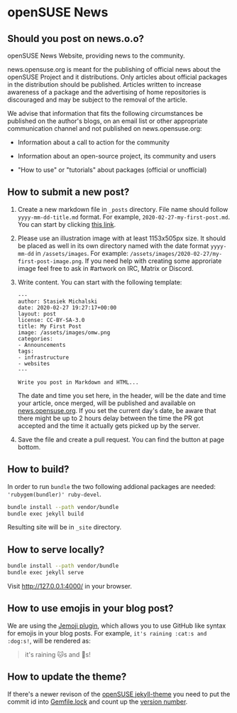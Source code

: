 # openSUSE News

## Should you post on news.o.o?

openSUSE News Website, providing news to the community. 

news.opensuse.org is meant for the publishing of official news about the openSUSE Project and it distributions. Only articles about official packages in the distribution should be published. Articles written to increase awareness of a package and the advertising of home repositories is discouraged and may be subject to the removal of the article.

We advise that information that fits the following circumstances be published on the author's blogs, on an email list or other appropriate communication channel and not published on news.opensuse.org:

* Information about a call to action for the community

* Information about an open-source project, its community and users

* "How to use" or "tutorials" about packages (official or unofficial) 

## How to submit a new post?

1. Create a new markdown file in `_posts` directory. File name should follow `yyyy-mm-dd-title.md` format. For example, `2020-02-27-my-first-post.md`. You can start by clicking [this link](https://github.com/openSUSE/news-o-o/new/master/?filename=_posts/2020-02-27-my-first-post.md).
    
2.  Please use an illustration image with at least 1153x505px size. It should be placed as well in its own directory named with the date format `yyyy-mm-dd` in `/assets/images`. For example: `/assets/images/2020-02-27/my-first-post-image.png`. If you need help with creating some approriate image feel free to ask in #artwork on IRC, Matrix or Discord.
    
3. Write content. You can start with the following template:
    ```
    ---
    author: Stasiek Michalski
    date: 2020-02-27 19:27:17+00:00
    layout: post
    license: CC-BY-SA-3.0
    title: My First Post
    image: /assets/images/omw.png
    categories:
    - Announcements
    tags:
    - infrastructure
    - websites
    ---

    Write you post in Markdown and HTML...

    ```
    The date and time you set here, in the header, will be the date and time your article, once merged, will be published and available on [news.opensuse.org](https://news.opensuse.org). If you set the current day's date, be aware that there might be up to 2 hours delay between the time the PR got accepted and the time it actually gets picked up by the server.

4. Save the file and create a pull request. You can find the button at page bottom. 

## How to build?

In order to run ``bundle`` the two following addional packages are needed: ``'rubygem(bundler)' ruby-devel``.
```bash
bundle install --path vendor/bundle
bundle exec jekyll build
```

Resulting site will be in `_site` directory.

## How to serve locally?

```bash
bundle install --path vendor/bundle
bundle exec jekyll serve
```

Visit <http://127.0.0.1:4000/> in your browser.

## How to use emojis in your blog post?

We are using the [Jemoji plugin](https://github.com/jekyll/jemoji), which allows you to use GitHub like syntax for emojis in your blog posts.
For example, `it's raining :cat:s and :dog:s!`, will be rendered as:

> it's raining :cat:s and :dog:s!

## How to update the theme?

If there's a newer revison of the [openSUSE jekyll-theme](https://github.com/openSUSE/jekyll-theme) you need to put the commit id into [Gemfile.lock](https://github.com/openSUSE/news-o-o/blob/master/Gemfile.lock#L3) and count up the [version number](https://github.com/openSUSE/news-o-o/blob/master/Gemfile.lock#L5).

